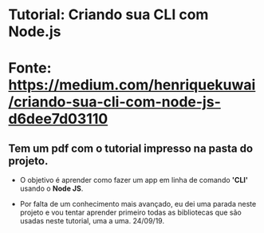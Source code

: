 <h1>Tutorial: Criando sua CLI com Node.js</h1>

# Fonte: https://medium.com/henriquekuwai/criando-sua-cli-com-node-js-d6dee7d03110
## Tem um pdf com o tutorial impresso na pasta do projeto.

- O objetivo é aprender como fazer um app em linha de comando **'CLI'** usando o **Node JS**.

- Por falta de um conhecimento mais avançado, eu dei uma parada neste projeto e vou tentar aprender primeiro todas as bibliotecas que são usadas neste tutorial, uma a uma. 24/09/19.

